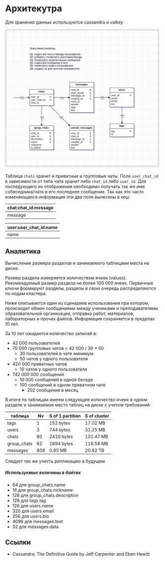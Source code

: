# Архитекутра

Для хранения данных используются cassandra и valkey

![model](https://github.com/iqumi/y/blob/main/docs/db/database-model.png)

Таблица `chats` хранит и приватные и групповые чаты. Поле `user_chat_id` в зависимости от типа чата хранит либо `chat_id` либо `user_id`. Для последующего их отображения необходимо получать так же имя собеседника/чата и его последнее сообщение. Так как это часто изменяющаяся информация эти два поля вынесены в кеш:

| chat:chat_id:message |
| -------------------- |
| message              |

| user:user_chat_id:name |
| ---------------------- |
| name                   |


## Аналитика

Вычисление размера разделов и занимаемого таблицами места на диске.

Размер раздела измеряется количеством ячеек (values). Рекомендуемый размер раздела не более 100 000 ячеек. Первичные ключи формируют разделы, разделы в свою очередь распределяются по нодам кластера.

Ниже описывается один из сценариев использования при котором, происходит обмен сообщениями между учениками и преподавателями образовательной организации, отправка работ, материалов, лабораторных и прочих файлов. Информация сохраняется в пределах 10 лет.

За 10 лет ожидается количество записей в:
- 42 000 пользователей
- 70 000 групповых чатов = 42 000 / 30 * 50
    - 30 пользователей в чате минимум
    - 50 чатов у одного пользователя
- 420 000 приватных чатов
    - 10 чатов у одного пользователя
- 742 000 000 сообщений
    - 10 000 сообщений в одной беседе
    - 100 сообщений в одном приватном чате
        - 202 сообщения в месяц

В итоге по таблицам имеем следующее количество ячеек в одном разделе и занимаемое место таблиц на диске с учетом требований:

| таблица     | Nv  | S of 1 partition | S of cluster |
| ----------- | --- | ---------------- | ------------ |
| tags        | 1   | 152 bytes        | 17.02 MB     |
| users       | 3   | 744 bytes        | 31.25 MB     |
| chats       | 60  | 2416 bytes       | 101.47 MB    |
| group_chats | 62  | 1694 bytes       | 118.58 MB    |
| messages    | 808 | 0.85 MB          | 20.82 TB     |

Следует так же учесть репликацию в будущем


##### Используемые величины в байтах

- 64 для group_chats.name
- 16 для group_chats.nickname
- 128 для group_chats.description
- 128 для tags.tag
- 128 для users.name
- 320 для users.email
- 256 для users.bio
- 4096 для messages.text
- 32 для messages.data


## Ссылки

- Cassandra: The Definitive Guide by Jeff Carpenter and Eben Hewitt
